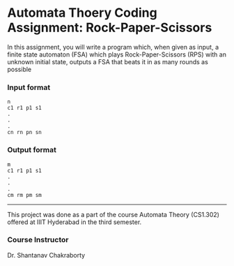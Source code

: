 # Automata Thoery Coding Assignment: Rock-Paper-Scissors

In this assignment, you will write a program which, when given as input, a finite state automaton
(FSA) which plays Rock-Paper-Scissors (RPS) with an unknown initial state, outputs a FSA that
beats it in as many rounds as possible

### Input format
```
n
c1 r1 p1 s1
.
.
.
cn rn pn sn
```

### Output format
```
m
c1 r1 p1 s1
.
.
.
cm rm pm sm
```

---

This project was done as a part of the course Automata Theory (CS1.302) offered at IIIT Hyderabad in the third semester.

### Course Instructor
Dr. Shantanav Chakraborty